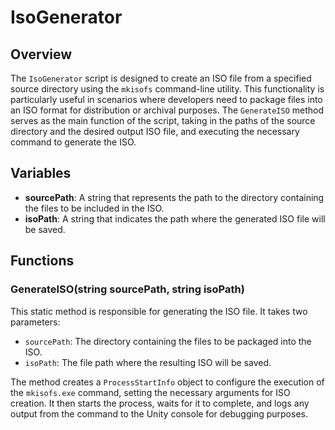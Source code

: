 # IsoGenerator

## Overview
The `IsoGenerator` script is designed to create an ISO file from a specified source directory using the `mkisofs` command-line utility. This functionality is particularly useful in scenarios where developers need to package files into an ISO format for distribution or archival purposes. The `GenerateISO` method serves as the main function of the script, taking in the paths of the source directory and the desired output ISO file, and executing the necessary command to generate the ISO.

## Variables

- **sourcePath**: A string that represents the path to the directory containing the files to be included in the ISO.
- **isoPath**: A string that indicates the path where the generated ISO file will be saved.

## Functions

### GenerateISO(string sourcePath, string isoPath)
This static method is responsible for generating the ISO file. It takes two parameters:
- `sourcePath`: The directory containing the files to be packaged into the ISO.
- `isoPath`: The file path where the resulting ISO will be saved.

The method creates a `ProcessStartInfo` object to configure the execution of the `mkisofs.exe` command, setting the necessary arguments for ISO creation. It then starts the process, waits for it to complete, and logs any output from the command to the Unity console for debugging purposes.